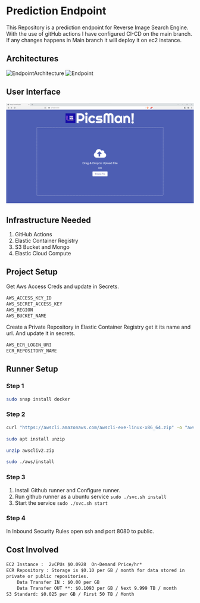 # Prediction Endpoint
This Repository is a prediction endpoint for Reverse Image Search Engine. With the use of gitHub actions 
I have configured CI-CD on the main branch. If any changes happens in Main branch it will deploy it on ec2 instance.

## Architectures 
![EndpointArchitecture](https://user-images.githubusercontent.com/40850370/194845911-ea1b68f5-22db-4190-ab94-eca46f6a9d37.png)
![Endpoint](https://user-images.githubusercontent.com/40850370/194845906-fc28aeb7-c2b2-4524-8814-4192cd5311bc.png)

## User Interface
![plot](snippets/snip1.png)

## Infrastructure Needed
1. GitHub Actions
2. Elastic Container Registry
3. S3 Bucket and Mongo
4. Elastic Cloud Compute

## Project Setup

Get Aws Access Creds and update in Secrets.
```text
AWS_ACCESS_KEY_ID
AWS_SECRET_ACCESS_KEY
AWS_REGION
AWS_BUCKET_NAME
```
Create a Private Repository in Elastic Container Registry get it its name and url. And update it in secrets.
```text
AWS_ECR_LOGIN_URI
ECR_REPOSITORY_NAME
```
## Runner Setup 
### Step 1
```bash
sudo snap install docker
```
### Step 2
```bash
curl "https://awscli.amazonaws.com/awscli-exe-linux-x86_64.zip" -o "awscliv2.zip"
```
```bash
sudo apt install unzip
```
```bash
unzip awscliv2.zip
```
```bash
sudo ./aws/install
```
### Step 3
1. Install Github runner and Configure runner.
2. Run github runner as a ubuntu service ```sudo ./svc.sh install```
3. Start the service ```sudo ./svc.sh start```

### Step 4
In Inbound Security Rules open ssh and port 8080 to public.
## Cost Involved
```text
EC2 Instance : 	2vCPUs $0.0928 	On-Demand Price/hr*
ECR Repository : Storage is $0.10 per GB / month for data stored in private or public repositories.
    Data Transfer IN : $0.00 per GB
    Data Transfer OUT **: $0.1093 per GB / Next 9.999 TB / month
S3 Standard: $0.025 per GB / First 50 TB / Month
```
